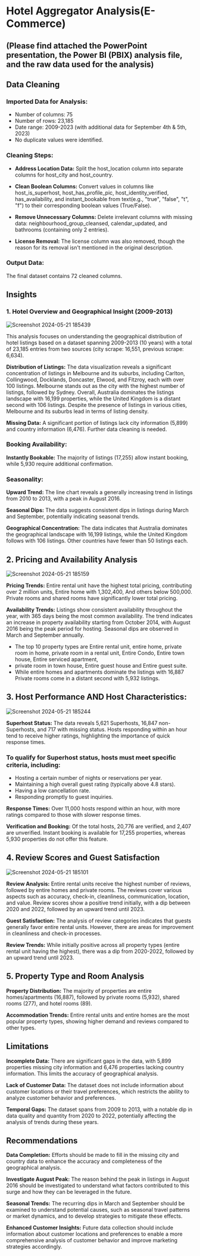 # Hotel Aggregator Analysis(E-Commerce)

## (Please find attached the PowerPoint presentation, the Power BI (PBIX) analysis file, and the raw data used for the analysis)

## Data Cleaning

### Imported Data for Analysis: 

 - 	Number of columns: 75
 -  Number of rows: 23,185
 - 	Date range: 2009-2023 (with additional data for September 4th & 5th, 2023)
 - 	No duplicate values were identified.

### Cleaning Steps: 

 - 	**Address Location Data:** Split the host_location column into separate columns for host_city and host_country.
   
  - **Clean Boolean Columns:** Convert values in columns like host_is_superhost, host_has_profile_pic, host_identity_verified, has_availability, and instant_bookable from 
    text(e.g., "true", "false", "t", "f") to their corresponding boolean values (True/False).
      
 - 	**Remove Unnecessary Columns:** Delete irrelevant columns with missing data: neighbourhood_group_cleansed, calendar_updated, and bathrooms (containing only 2 entries).
   
 - 	**License Removal:** The license column was also removed, though the reason for its removal isn't mentioned in the original description.

### Output Data: 
The final dataset contains 72 cleaned columns.

## Insights

### 1.	Hotel Overview and Geographical Insight (2009-2013)
![Screenshot 2024-05-21 185439](https://github.com/Aliyu-Kuburat/Hotel-Aggregator-Analysis-E-Commerce-/assets/156312358/fbaf7fa1-4933-4049-b8d0-da6f2bb2972e)


This analysis focuses on understanding the geographical distribution of hotel listings based on a dataset spanning 2009-2013 (10 years) with a total of 23,185 entries from two sources (city scrape: 16,551, previous scrape: 6,634).

**Distribution of Listings:** The data visualization reveals a significant concentration of listings in Melbourne and its suburbs, including Carlton, Collingwood, Docklands, 
  Doncaster, Elwood, and Fitzroy, each with over 100 listings. Melbourne stands out as the city with the highest number of listings, followed by Sydney. Overall, Australia 
  dominates the listings landscape with 16,199 properties, while the United Kingdom is a distant second with 106 listings. Despite the presence of listings in various 
  cities, Melbourne and its suburbs lead in terms of listing density.
  
**Missing Data:** A significant portion of listings lack city information (5,899) and country information (6,476). Further data cleaning is needed.

### Booking Availability:
**Instantly Bookable:** The majority of listings (17,255) allow instant booking, while 5,930 require additional confirmation.

### Seasonality:

**Upward Trend:** The line chart reveals a generally increasing trend in listings from 2010 to 2013, with a peak in August 2016.

**Seasonal Dips:** The data suggests consistent dips in listings during March and September, potentially indicating seasonal trends.

**Geographical Concentration:** The data indicates that Australia dominates the geographical landscape with 16,199 listings, while the United Kingdom follows with 106 
  listings. Other countries have fewer than 50 listings each.

## 2. Pricing and Availability Analysis

![Screenshot 2024-05-21 185159](https://github.com/Aliyu-Kuburat/Hotel-Aggregator-Analysis-E-Commerce-/assets/156312358/0933b282-c23f-4287-8572-c7cc0d19e861)

**Pricing Trends:** Entire rental unit have the highest total pricing, contributing over 2 million units, Entire home with 1,302,400, And others below 500,000. Private rooms and shared rooms have significantly lower total pricing.

**Availability Trends:** Listings show consistent availability throughout the year, with 365 days being the most common availability. The trend indicates an increase in property availability starting from October 2014, with August 2016 being the peak period for hosting. Seasonal dips are observed in March and September annually.

  - The top 10 property types are Entire rental unit, entire home, private room in home, private room in a rental unit, Entire Condo, Entire town house, Entire serviced 
    apartment, 
   - private room in town house, Entire guest house and Entire guest suite.
   - While entire homes and apartments dominate the listings with 16,887 Private rooms come in a distant second with 5,932 listings.
     
## 3. Host Performance AND Host Characteristics:

![Screenshot 2024-05-21 185244](https://github.com/Aliyu-Kuburat/Hotel-Aggregator-Analysis-E-Commerce-/assets/156312358/8b2e7d8d-d228-43b6-bfe3-ea31c9af8566)

**Superhost Status:** The data reveals 5,621 Superhosts, 16,847 non-Superhosts, and 717 with missing status. Hosts responding within an hour tend to receive higher ratings, highlighting the importance of quick response times.

   ### To qualify for Superhost status, hosts must meet specific criteria, including: 
 - Hosting a certain number of nights or reservations per year.
 - Maintaining a high overall guest rating (typically above 4.8 stars).
 - Having a low cancellation rate.
 - Responding promptly to guest inquiries.
   
**Response Times:** Over 11,000 hosts respond within an hour, with more ratings compared to those with slower response times.

**Verification and Booking:** Of the total hosts, 20,776 are verified, and 2,407 are unverified. Instant booking is available for 17,255 properties, whereas 5,930 properties 
  do not offer this feature.

## 4. Review Scores and Guest Satisfaction

![Screenshot 2024-05-21 185101](https://github.com/Aliyu-Kuburat/Hotel-Aggregator-Analysis-E-Commerce-/assets/156312358/43424cb6-edb9-4e6d-b2a2-0f293dc19346)


**Review Analysis:** Entire rental units receive the highest number of reviews, followed by entire homes and private rooms. The reviews cover various aspects such as accuracy, check-in, cleanliness, communication, location, and value. Review scores show a positive trend initially, with a dip between 2020 and 2022, followed by an upward trend until 2023.

**Guest Satisfaction:** The analysis of review categories indicates that guests generally favor entire rental units. However, there are areas for improvement in cleanliness and check-in processes.

**Review Trends:** While initially positive across all property types (entire rental unit having the highest), there was a dip from 2020-2022, followed by an upward trend until 2023.

## 5. Property Type and Room Analysis

**Property Distribution:** The majority of properties are entire homes/apartments (16,887), followed by private rooms (5,932), shared rooms (277), and hotel rooms (89).

**Accommodation Trends:** Entire rental units and entire homes are the most popular property types, showing higher demand and reviews compared to other types.

## Limitations

**Incomplete Data:** There are significant gaps in the data, with 5,899 properties missing city information and 6,476 properties lacking country information. This limits the accuracy of geographical analysis.

**Lack of Customer Data:** The dataset does not include information about customer locations or their travel preferences, which restricts the ability to analyze customer 
  behavior and preferences.
  
**Temporal Gaps:** The dataset spans from 2009 to 2013, with a notable dip in data quality and quantity from 2020 to 2022, potentially affecting the analysis of trends 
  during these years.
  
## Recommendations

**Data Completion:** Efforts should be made to fill in the missing city and country data to enhance the accuracy and completeness of the geographical analysis.

**Investigate August Peak:** The reason behind the peak in listings in August 2016 should be investigated to understand what factors contributed to this surge and how they 
  can be leveraged in the future.
  
**Seasonal Trends:** The recurring dips in March and September should be examined to understand potential causes, such as seasonal travel patterns or market dynamics, and to develop strategies to mitigate these effects.

**Enhanced Customer Insights:** Future data collection should include information about customer locations and preferences to enable a more comprehensive analysis of customer behavior and improve marketing strategies accordingly.
